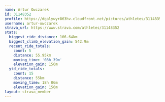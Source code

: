 ```yaml
---
name: Artur Owczarek
id: 31148352
profile: https://dgalywyr863hv.cloudfront.net/pictures/athletes/31148352/15906846/1/large.jpg
username: artur-owczarek
strava_url: https://www.strava.com/athletes/31148352
stats:
  biggest_ride_distance: 106.64km
  biggest_climb_elevation_gain: 542.9m
  recent_ride_totals:
    count: 5
    distance: 55.95km
    moving_time: '08h 39m'
    elevation_gain: 156m
  ytd_ride_totals:
    count: 15
    distance: 55km
    moving_time: 18h 06m
    elevation_gain: 156m
layout: strava_member
--- 
```

